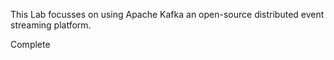 This Lab focusses on using Apache Kafka an open-source distributed event streaming platform.

Complete 
